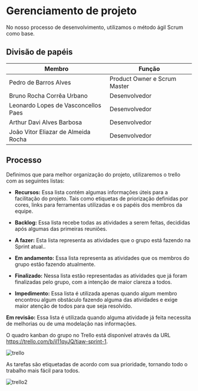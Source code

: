# Gerenciamento de projeto

No nosso processo de desenvolvimento, utilizamos o método ágil Scrum como base.

## Divisão de papéis

| Membro   | Função   |
| -------- | -------- |
| Pedro de Barros Alves | Product Owner e Scrum Master |
| Bruno Rocha Corrêa Urbano | Desenvolvedor |
| Leonardo Lopes de Vasconcellos Paes | Desenvolvedor |
| Arthur Davi Alves Barbosa | Desenvolvedor |
| João Vitor Eliazar de Almeida Rocha | Desenvolvedor |

## Processo

Definimos que para melhor organização do projeto, utilizaremos o trello com as seguintes listas:

* **Recursos:** Essa lista contém algumas informações úteis para a facilitação do projeto.
Tais como etiquetas de priorização definidas por cores, links para ferramentas utilizadas e os papéis dos membros da equipe.

* **Backlog:** Essa lista recebe todas as atividades a serem feitas, decididas após algumas das primeiras reuniões.
* **A fazer:** Esta lista representa as atividades que o grupo está fazendo na Sprint atual..
* **Em andamento:** Essa lista representa as atividades que os membros do grupo estão fazendo atualmente.
* **Finalizado:** Nessa lista estão representadas as atividades que já foram finalizadas pelo grupo, com a intenção de maior clareza a todos.
* **Impedimento:** Essa lista é utilizada apenas quando algum membro encontrou algum obstáculo fazendo alguma das atividades e exige maior atenção de todos para que seja resolvido. 

**Em revisão:** Essa lista é utilizada quando alguma atividade já feita necessita de melhorias ou de uma modelação nas informações.

O quadro kanban do grupo no Trello está disponível através da URL https://trello.com/b/il11qyJQ/tiaw-sprint-1.

![trello](https://user-images.githubusercontent.com/84548394/192646348-7e68bf91-cf56-4d25-a535-19ab6564d634.PNG)

As tarefas são etiquetadas de acordo com sua prioridade, tornando todo o trabalho mais fácil para todos.

![trello2](https://user-images.githubusercontent.com/84548394/192646402-f903b355-7c10-4fd3-b114-3de115a0c53a.PNG)
